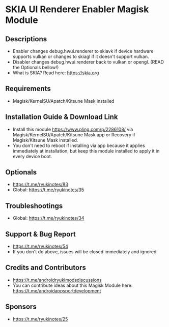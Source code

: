 # SKIA UI Renderer Enabler Magisk Module

## Descriptions
- Enabler changes debug.hwui.renderer to skiavk if device hardware supports vulkan or changes to skiagl if it doesn't support vulkan.
- Disabler changes debug.hwui.renderer back to vulkan or opengl. (READ the Optionals bellow!)
- What is SKIA? Read here: https://skia.org

## Requirements
- Magisk/KernelSU/Apatch/Kitsune Mask installed

## Installation Guide & Download Link
- Install this module https://www.pling.com/p/2286108/ via Magisk/KernelSU/Apatch/Kitsune Mask app or Recovery if Magisk/Kitsune Mask installed.
- You don't need to reboot if installing via app because it applies immediately at installation, but keep this module installed to apply it in every device boot.

## Optionals
- https://t.me/ryukinotes/83
- Global: https://t.me/ryukinotes/35

## Troubleshootings
- Global: https://t.me/ryukinotes/34

## Support & Bug Report
- https://t.me/ryukinotes/54
- If you don't do above, issues will be closed immediately and ignored.

## Credits and Contributors
- https://t.me/androidryukimodsdiscussions
- You can contribute ideas about this Magisk Module here: https://t.me/androidappsportdevelopment

## Sponsors
- https://t.me/ryukinotes/25


